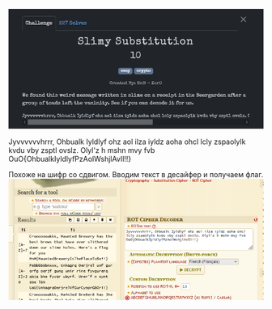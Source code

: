 ![img_1.png](img_1.png)

Jyvvvvvvhrrr, Ohbualk Iyldlyf ohz aol ilza iyldz aoha ohcl lcly zspaolylk kvdu vby zsptl ovslz. Olyl'z h mshn mvy fvb OuO{OhbualkIyldlyfPzAolWshjlAvIl!!}

Похоже на шифр со сдвигом. Вводим текст в десайфер и получаем флаг.
![img.png](img.png)
